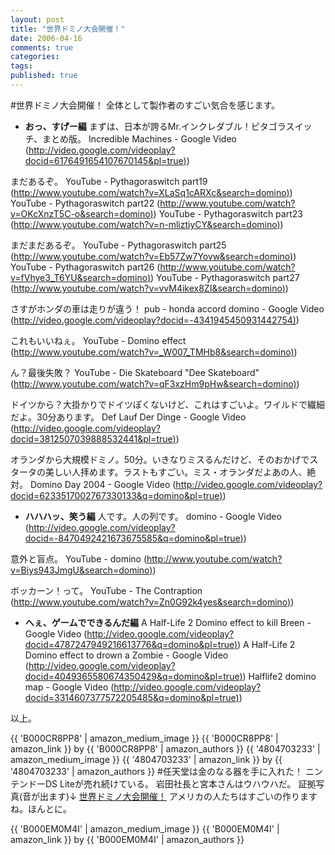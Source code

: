 ```yaml
---
layout: post
title: "世界ドミノ大会開催！"
date: 2006-04-16
comments: true
categories:
tags:
published: true
---
```


#世界ドミノ大会開催！
全体として製作者のすごい気合を感じます。
- <span style="font-weight:bold;">おっ、すげー編</span>
まずは、日本が誇るMr.インクレダブル！ピタゴラスイッチ、まとめ版。
Incredible Machines - Google Video ([http://video.google.com/videoplay?docid=6176491654107670145&pl=true)](http://video.google.com/videoplay?docid=6176491654107670145&pl=true))

まだあるぞ。
YouTube - Pythagoraswitch part19 ([http://www.youtube.com/watch?v=XLaSq1cARXc&search=domino)](http://www.youtube.com/watch?v=XLaSq1cARXc&search=domino))
YouTube - Pythagoraswitch part22 ([http://www.youtube.com/watch?v=OKcXnzT5C-o&search=domino)](http://www.youtube.com/watch?v=OKcXnzT5C-o&search=domino)) 
YouTube - Pythagoraswitch part23 ([http://www.youtube.com/watch?v=n-mliztiyCY&search=domino)](http://www.youtube.com/watch?v=n-mliztiyCY&search=domino)) 

まだまだあるぞ。
YouTube - Pythagoraswitch part25 ([http://www.youtube.com/watch?v=Eb57Zw7Yovw&search=domino)](http://www.youtube.com/watch?v=Eb57Zw7Yovw&search=domino))
YouTube - Pythagoraswitch part26 ([http://www.youtube.com/watch?v=fVhye3_T6YU&search=domino)](http://www.youtube.com/watch?v=fVhye3_T6YU&search=domino))
YouTube - Pythagoraswitch part27 ([http://www.youtube.com/watch?v=vvM4ikex8ZI&search=domino)](http://www.youtube.com/watch?v=vvM4ikex8ZI&search=domino)) 

さすがホンダの車は走りが違う！
pub - honda accord domino - Google Video ([http://video.google.com/videoplay?docid=-4341945450931442754)](http://video.google.com/videoplay?docid=-4341945450931442754))

これもいいねぇ。
YouTube - Domino effect ([http://www.youtube.com/watch?v=_W007_TMHb8&search=domino)](http://www.youtube.com/watch?v=_W007_TMHb8&search=domino))

ん？最後失敗？
YouTube - Die Skateboard "Dee Skateboard" ([http://www.youtube.com/watch?v=qF3xzHm9pHw&search=domino)](http://www.youtube.com/watch?v=qF3xzHm9pHw&search=domino)) 

ドイツから？大掛かりでドイツぽくないけど、これはすごいよ。ワイルドで繊細だよ。30分あります。
Def Lauf Der Dinge - Google Video ([http://video.google.com/videoplay?docid=3812507039888532441&pl=true)](http://video.google.com/videoplay?docid=3812507039888532441&pl=true)) 

オランダから大規模ドミノ。50分。いきなりミスるんだけど、そのおかげでスタータの美しい人拝めます。ラストもすごい。ミス・オランダだよあの人、絶対。
Domino Day 2004 - Google Video ([http://video.google.com/videoplay?docid=6233517002767330133&q=domino&pl=true)](http://video.google.com/videoplay?docid=6233517002767330133&q=domino&pl=true))

- <span style="font-weight:bold;">ハハハッ、笑う編</span>
人です。人の列です。
domino - Google Video ([http://video.google.com/videoplay?docid=-8470492421673675585&q=domino&pl=true)](http://video.google.com/videoplay?docid=-8470492421673675585&q=domino&pl=true))

意外と盲点。
YouTube - domino ([http://www.youtube.com/watch?v=Biys943JmgU&search=domino)](http://www.youtube.com/watch?v=Biys943JmgU&search=domino)) 

ボッカーン！って。
YouTube - The Contraption ([http://www.youtube.com/watch?v=Zn0G92k4yes&search=domino)](http://www.youtube.com/watch?v=Zn0G92k4yes&search=domino))

- <span style="font-weight:bold;">へぇ、ゲームでできるんだ編</span>
A Half-Life 2 Domino effect to kill Breen - Google Video ([http://video.google.com/videoplay?docid=4787247949216613776&q=domino&pl=true)](http://video.google.com/videoplay?docid=4787247949216613776&q=domino&pl=true))
A Half-Life 2 Domino effect to drown a Zombie - Google Video ([http://video.google.com/videoplay?docid=4049365580674350429&q=domino&pl=true)](http://video.google.com/videoplay?docid=4049365580674350429&q=domino&pl=true))
Halflife2 domino map - Google Video ([http://video.google.com/videoplay?docid=3314607377572205485&q=domino&pl=true)](http://video.google.com/videoplay?docid=3314607377572205485&q=domino&pl=true)) 

以上。

{{ 'B000CR8PP8' | amazon_medium_image }}
{{ 'B000CR8PP8' | amazon_link }} by {{ 'B000CR8PP8' | amazon_authors }}
{{ '4804703233' | amazon_medium_image }}
{{ '4804703233' | amazon_link }} by {{ '4804703233' | amazon_authors }}
#任天堂は金のなる器を手に入れた！
ニンテンドーDS Liteが売れ続けている。
岩田社長と宮本さんはウハウハだ。
証拠写真(音が出ます)↓
[世界ドミノ大会開催！](http://dsisprintingcash.ytmnd.com/)
アメリカの人たちはすごいの作りますね。ほんとに。

{{ 'B000EM0M4I' | amazon_medium_image }}
{{ 'B000EM0M4I' | amazon_link }} by {{ 'B000EM0M4I' | amazon_authors }}

